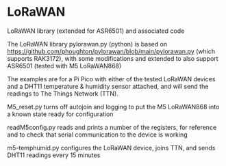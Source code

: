 # LoRaWAN
LoRaWAN library (extended for ASR6501) and associated code

The LoRaWAN library pylorawan.py (python) is based on https://github.com/phoughton/pylorawan/blob/main/pylorawan.py (which supports RAK3172), with some modifications and extended to also support ASR6501 (tested with M5 LoRaWAN868)

The examples are for a Pi Pico with either of the tested LoRaWAN devices and a DHT11 temperature & humidity sensor attached, and will send the readings to The Things Network (TTN).  

M5_reset.py turns off autojoin and logging to put the M5 LoRaWAN868 into a known state ready for configuration

readM5config.py reads and prints a number of the registers, for reference and to check that serial communication to the device is working

m5-temphumid.py configures the LoRaWAN device, joins TTN, and sends DHT11 readings every 15 minutes
